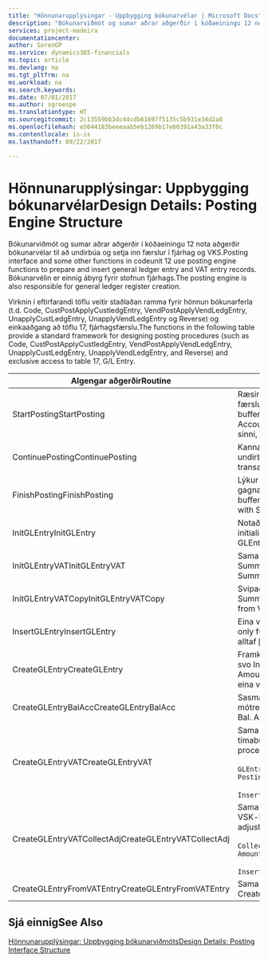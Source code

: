 ```yaml
---
title: "Hönnunarupplýsingar - Uppbygging bókunarvélar | Microsoft Docs"
description: "Bókunarviðmót og sumar aðrar aðgerðir í kóðaeiningu 12 nota aðgerðir bókunarvélar til að undirbúa og setja inn færslur í fjárhag og VKS. Bókunarvélin er einnig ábyrg fyrir stofnun fjárhags."
services: project-madeira
documentationcenter: 
author: SorenGP
ms.service: dynamics365-financials
ms.topic: article
ms.devlang: na
ms.tgt_pltfrm: na
ms.workload: na
ms.search.keywords: 
ms.date: 07/01/2017
ms.author: sgroespe
ms.translationtype: HT
ms.sourcegitcommit: 2c13559bb3dc44cdb61697f5135c5b931e34d2a8
ms.openlocfilehash: e5044183beeeaab5eb1269b17e60391a43a33f0c
ms.contentlocale: is-is
ms.lasthandoff: 09/22/2017

---
```

# <a name="design-details-posting-engine-structure"></a><span data-ttu-id="ffe88-104">Hönnunarupplýsingar: Uppbygging bókunarvélar</span><span class="sxs-lookup"><span data-stu-id="ffe88-104">Design Details: Posting Engine Structure</span></span>
<span data-ttu-id="ffe88-105">Bókunarviðmót og sumar aðrar aðgerðir í kóðaeiningu 12 nota aðgerðir bókunarvélar til að undirbúa og setja inn færslur í fjárhag og VKS.</span><span class="sxs-lookup"><span data-stu-id="ffe88-105">Posting interface and some other functions in codeunit 12 use posting engine functions to prepare and insert general ledger entry and VAT entry records.</span></span> <span data-ttu-id="ffe88-106">Bókunarvélin er einnig ábyrg fyrir stofnun fjárhags.</span><span class="sxs-lookup"><span data-stu-id="ffe88-106">The posting engine is also responsible for general ledger register creation.</span></span>  
  
 <span data-ttu-id="ffe88-107">Virknin í eftirfarandi töflu veitir staðlaðan ramma fyrir hönnun bókunarferla (t.d. Code, CustPostApplyCustledgEntry, VendPostApplyVendLedgEntry, UnapplyCustLedgEntry, UnapplyVendLedgEntry og Reverse) og einkaaðgang að töflu 17, fjárhagsfærslu.</span><span class="sxs-lookup"><span data-stu-id="ffe88-107">The functions in the following table provide a standard framework for designing posting procedures (such as Code, CustPostApplyCustledgEntry, VendPostApplyVendLedgEntry, UnapplyCustLedgEntry, UnapplyVendLedgEntry, and Reverse) and exclusive access to table 17, G/L Entry.</span></span>  
  
|<span data-ttu-id="ffe88-108">Algengar aðgerðir</span><span class="sxs-lookup"><span data-stu-id="ffe88-108">Routine</span></span>|<span data-ttu-id="ffe88-109">Description</span><span class="sxs-lookup"><span data-stu-id="ffe88-109">Description</span></span>|  
|-------------|---------------------------------------|  
|<span data-ttu-id="ffe88-110">StartPosting</span><span class="sxs-lookup"><span data-stu-id="ffe88-110">StartPosting</span></span>|<span data-ttu-id="ffe88-111">Ræsir bókunarbiðminni TempGLEntryBuf, læsir fjárhagsfærslu og töflu VSK-færslu, og ræsir reikningstímabil, fjárhagsdagbók og gengi.</span><span class="sxs-lookup"><span data-stu-id="ffe88-111">Initializes posting buffer TempGLEntryBuf, locks G/L Entry and VAT Entry tables, and initializes Accounting Period, G/L Register, and Exchange Rate.</span></span> <span data-ttu-id="ffe88-112">Ætti að kalla aðeins á einu sinni, NextEntryNo er þá 0.</span><span class="sxs-lookup"><span data-stu-id="ffe88-112">Should be called only once, then NextEntryNo is 0.</span></span>|  
|<span data-ttu-id="ffe88-113">ContinuePosting</span><span class="sxs-lookup"><span data-stu-id="ffe88-113">ContinuePosting</span></span>|<span data-ttu-id="ffe88-114">Kannar og bókar óinnleystan VSK fyrir fyrri færslu eykur NextTransactionNo og undirbýr bókun næstu línu.</span><span class="sxs-lookup"><span data-stu-id="ffe88-114">Checks and posts unrealized VAT for previous transaction increment NextTransactionNo and prepares post of next line.</span></span>|  
|<span data-ttu-id="ffe88-115">FinishPosting</span><span class="sxs-lookup"><span data-stu-id="ffe88-115">FinishPosting</span></span>|<span data-ttu-id="ffe88-116">Lýkur bókun með því að setja inn fjárhagsfærslur úr tímabundnu skyndimynni í gagnagrunnstöflu.</span><span class="sxs-lookup"><span data-stu-id="ffe88-116">Completes posting by inserting G/L entries from temporary buffer into database table.</span></span> <span data-ttu-id="ffe88-117">Alltaf notað ásamt StartPosting.</span><span class="sxs-lookup"><span data-stu-id="ffe88-117">Always used together with StartPosting.</span></span> <span data-ttu-id="ffe88-118">Leita að ósamræmi.</span><span class="sxs-lookup"><span data-stu-id="ffe88-118">Checks for inconsistencies.</span></span>|  
|<span data-ttu-id="ffe88-119">InitGLEntry</span><span class="sxs-lookup"><span data-stu-id="ffe88-119">InitGLEntry</span></span>|<span data-ttu-id="ffe88-120">Notað til að ræsa nýja fjárhagsfærslu fyrir Almenna færslubókarlínu.</span><span class="sxs-lookup"><span data-stu-id="ffe88-120">Used to initialize new G/L entry for Gen. Jnl Line.</span></span> <span data-ttu-id="ffe88-121">Skilar GLEntry sem færibreytu.</span><span class="sxs-lookup"><span data-stu-id="ffe88-121">Returns GLEntry as parameter.</span></span>|  
|<span data-ttu-id="ffe88-122">InitGLEntryVAT</span><span class="sxs-lookup"><span data-stu-id="ffe88-122">InitGLEntryVAT</span></span>|<span data-ttu-id="ffe88-123">Sama og InitGLEntry en úthlutar einnig Mótreikningur nr. og SummarizeVAT.</span><span class="sxs-lookup"><span data-stu-id="ffe88-123">Same as InitGLEntry, but also assigns Bal. Account No. and SummarizeVAT.</span></span>|  
|<span data-ttu-id="ffe88-124">InitGLEntryVATCopy</span><span class="sxs-lookup"><span data-stu-id="ffe88-124">InitGLEntryVATCopy</span></span>|<span data-ttu-id="ffe88-125">Svipað InitGLEntryVAT, en afritar einnig bókunarflokksgögn úr VSK-færslu fyrir SummarizeVAT.</span><span class="sxs-lookup"><span data-stu-id="ffe88-125">Similar to InitGLEntryVAT, but also copies posting groups data from VAT Entry before SummarizeVAT.</span></span>|  
|<span data-ttu-id="ffe88-126">InsertGLEntry</span><span class="sxs-lookup"><span data-stu-id="ffe88-126">InsertGLEntry</span></span>|<span data-ttu-id="ffe88-127">Eina virknin sem setur fjárhagsfærslu inn í altæka TempGLEntryBuf töflu.</span><span class="sxs-lookup"><span data-stu-id="ffe88-127">The only function that inserts G/L entry into global TempGLEntryBuf table.</span></span> <span data-ttu-id="ffe88-128">Notaðu alltaf þennan virkni til að setja inn.</span><span class="sxs-lookup"><span data-stu-id="ffe88-128">Always use this function for insert.</span></span>|  
|<span data-ttu-id="ffe88-129">CreateGLEntry</span><span class="sxs-lookup"><span data-stu-id="ffe88-129">CreateGLEntry</span></span>|<span data-ttu-id="ffe88-130">Framkvæmir InitGLEntry, úthlutar Viðbótarupphæð gjaldmiðils og framkvæmir svo InsertGLEntry.</span><span class="sxs-lookup"><span data-stu-id="ffe88-130">Performs an InitGLEntry, assigns Additional Currency Amount, and then performs InsertGLEntry.</span></span> <span data-ttu-id="ffe88-131">Skiptir út nokkrum línum af kóða fyrir eina virkni.</span><span class="sxs-lookup"><span data-stu-id="ffe88-131">Replaces several lines of code with a single function call.</span></span>|  
|<span data-ttu-id="ffe88-132">CreateGLEntryBalAcc</span><span class="sxs-lookup"><span data-stu-id="ffe88-132">CreateGLEntryBalAcc</span></span>|<span data-ttu-id="ffe88-133">Sasma og CreateGLEntry, en tengir einnig Gerð mótreiknings og Númer mótreiknings.</span><span class="sxs-lookup"><span data-stu-id="ffe88-133">Same as CreateGLEntry, but also assigns Bal. Account Type and Bal. Account No.</span></span>|  
|<span data-ttu-id="ffe88-134">CreateGLEntryVAT</span><span class="sxs-lookup"><span data-stu-id="ffe88-134">CreateGLEntryVAT</span></span>|<span data-ttu-id="ffe88-135">Sama og CreateGLEntry, en með viðbótarferli fyrir bókun flokka og vistunar í tímabundið VSK-biðminni:</span><span class="sxs-lookup"><span data-stu-id="ffe88-135">Same as CreateGLEntry, but with additional processing for posting groups and saving to temporary VAT buffer:</span></span><br /><br /> `GLEntry.CopyPostingGroupsFromDtldCVBuf(DtldCVLedgEntryBuf,GenJnlLine."Gen. Posting Type");`<br /><br /> `InsertVATEntriesFromTemp(DtldCVLedgEntryBuf,GLEntry);`|  
|<span data-ttu-id="ffe88-136">CreateGLEntryVATCollectAdj</span><span class="sxs-lookup"><span data-stu-id="ffe88-136">CreateGLEntryVATCollectAdj</span></span>|<span data-ttu-id="ffe88-137">Sama og CreateGLEntry, en með viðbótarsafni stillinga og vistunar í tímabundið VSK-biðminni:</span><span class="sxs-lookup"><span data-stu-id="ffe88-137">Same as CreateGLEntry, but with additional collection of adjustments and saving to temporary VAT buffer:</span></span><br /><br /> `CollectAdjustment(AdjAmount,GLEntry.Amount,GLEntry."Additional-Currency Amount",OriginalDateSet);`<br /><br /> `InsertVATEntriesFromTemp(DtldCVLedgEntryBuf,GLEntry);`|  
|<span data-ttu-id="ffe88-138">CreateGLEntryFromVATEntry</span><span class="sxs-lookup"><span data-stu-id="ffe88-138">CreateGLEntryFromVATEntry</span></span>|<span data-ttu-id="ffe88-139">Sama og CreateGLEntry, en afritar einnig bókunarflokka úr VSK-færslu.</span><span class="sxs-lookup"><span data-stu-id="ffe88-139">Same as CreateGLEntry, but also copies posting groups from VAT entry.</span></span>|  
  
## <a name="see-also"></a><span data-ttu-id="ffe88-140">Sjá einnig</span><span class="sxs-lookup"><span data-stu-id="ffe88-140">See Also</span></span>  
 [<span data-ttu-id="ffe88-141">Hönnunarupplýsingar: Uppbygging bókunarviðmóts</span><span class="sxs-lookup"><span data-stu-id="ffe88-141">Design Details: Posting Interface Structure</span></span>](design-details-posting-interface-structure.md)
